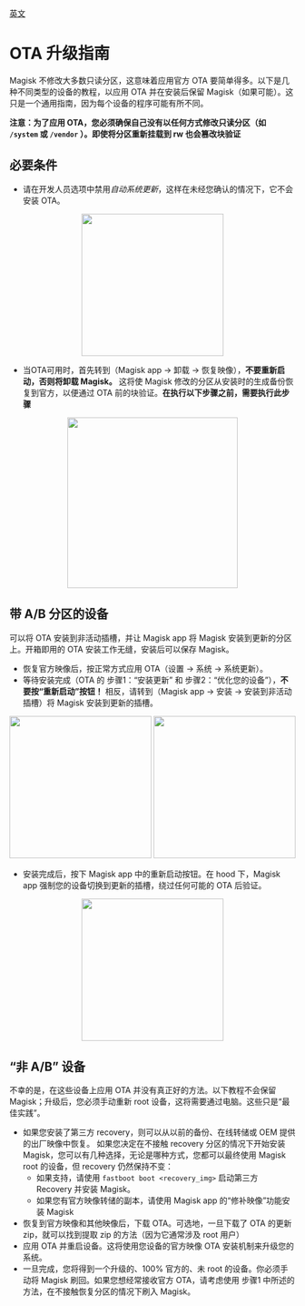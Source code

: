 [英文](eota使用指南.md)

# OTA 升级指南

Magisk 不修改大多数只读分区，这意味着应用官方 OTA 要简单得多。以下是几种不同类型的设备的教程，以应用 OTA 并在安装后保留 Magisk（如果可能）。这只是一个通用指南，因为每个设备的程序可能有所不同。

**注意：为了应用 OTA，您必须确保自己没有以任何方式修改只读分区（如 `/system` 或 `/vendor` ）。即使将分区重新挂载到 rw 也会篡改块验证**

## 必要条件

- 请在开发人员选项中禁用*自动系统更新*，这样在未经您确认的情况下，它不会安装 OTA。

<p align="center"><img src="/images/disable_auto_ota.png" width="250"/></p>

- 当OTA可用时，首先转到（Magisk app → 卸载 → 恢复映像），**不要重新启动，否则将卸载 Magisk。** 这将使 Magisk 修改的分区从安装时的生成备份恢复到官方，以便通过 OTA 前的块验证。**在执行以下步骤之前，需要执行此步骤**

<p align="center"><img src="/images/restore_img.png" width="300"/></p>

## 带 A/B 分区的设备

可以将 OTA 安装到非活动插槽，并让 Magisk app 将 Magisk 安装到更新的分区上。开箱即用的 OTA 安装工作无缝，安装后可以保存 Magisk。

- 恢复官方映像后，按正常方式应用 OTA（设置 → 系统 → 系统更新）。
- 等待安装完成（OTA 的 步骤1：“安装更新” 和 步骤2：“优化您的设备”），**不要按“重新启动”按钮！** 相反，请转到（Magisk app → 安装 → 安装到非活动插槽）将 Magisk 安装到更新的插槽。

<p align="center"><img src="/images/ota_done.png" width="250"/> <img src="/images/install_inactive_slot.png" width="250"/></p>

- 安装完成后，按下 Magisk app 中的重新启动按钮。在 hood 下，Magisk app 强制您的设备切换到更新的插槽，绕过任何可能的 OTA 后验证。

<p align="center"><img src="/images/manager_reboot.png" width="250"/></p>

## “非 A/B” 设备

不幸的是，在这些设备上应用 OTA 并没有真正好的方法。以下教程不会保留 Magisk；升级后，您必须手动重新 root 设备，这将需要通过电脑。这些只是“最佳实践”。

- 如果您安装了第三方 recovery，则可以从以前的备份、在线转储或 OEM 提供的出厂映像中恢复。
如果您决定在不接触 recovery 分区的情况下开始安装 Magisk，您可以有几种选择，无论是哪种方式，您都可以最终使用 Magisk root 的设备，但 recovery 仍然保持不变：
  - 如果支持，请使用 `fastboot boot <recovery_img>` 启动第三方 Recovery 并安装 Magisk。
  - 如果您有官方映像转储的副本，请使用 Magisk app 的“修补映像”功能安装 Magisk
- 恢复到官方映像和其他映像后，下载 OTA。可选地，一旦下载了 OTA 的更新 zip，就可以找到提取 zip 的方法（因为它通常涉及 root 用户）
- 应用 OTA 并重启设备。这将使用您设备的官方映像 OTA 安装机制来升级您的系统。
- 一旦完成，您将得到一个升级的、100% 官方的、未 root 的设备。你必须手动将 Magisk 刷回。如果您想经常接收官方 OTA，请考虑使用 步骤1 中所述的方法，在不接触恢复分区的情况下刷入 Magisk。


